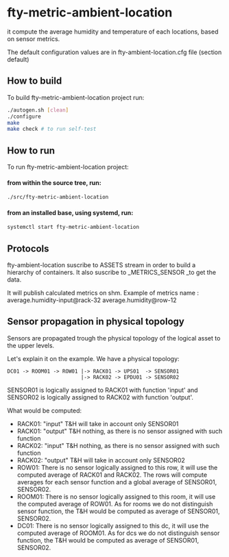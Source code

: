 # fty-metric-ambient-location
it compute the average humidity and temperature of each locations, based on sensor metrics.

The default configuration values are in fty-ambient-location.cfg file (section default)

## How to build
To build fty-metric-ambient-location project run:
```bash
./autogen.sh [clean]
./configure
make
make check # to run self-test
```
## How to run

To run fty-metric-ambient-location project:
#### from within the source tree, run:
```bash
./src/fty-metric-ambient-location
```

#### from an installed base, using systemd, run:

```bash
systemctl start fty-metric-ambient-location
```
## Protocols

fty-ambient-location suscribe to ASSETS stream in order to build a hierarchy of containers.
It also suscribe to _METRICS_SENSOR  _to get the data.

It will publish calculated metrics on shm.
Example of metrics name : average.humidity-input@rack-32
average.humidity@row-12

## Sensor propagation in physical topology

Sensors are propagated trough the physical topology of the logical asset to the upper levels.

Let's explain it on the example. We have a physical topology: 
```
DC01 -> ROOM01 -> ROW01 |-> RACK01 -> UPS01  -> SENSOR01 
                        |-> RACK02 -> EPDU01 -> SENSOR02
```

SENSOR01 is logically assigned to RACK01 with function 'input' and SENSOR02 is logically assigned to RACK02 with function 'output'.

What would be computed:

* RACK01: "input" T&H will take in account only SENSOR01
* RACK01: "output" T&H nothing, as there is no sensor assigned with such function
* RACK02: "input" T&H nothing, as there is no sensor assigned with such function
* RACK02: "output" T&H will take in account only SENSOR02
* ROW01: There is no sensor logically assigned to this row, it will use the computed average of RACK01 and RACK02. The rows will compute averages for each sensor function and a global average of SENSOR01, SENSOR02.
* ROOM01: There is no sensor logically assigned to this room, it will use the computed average of ROW01. As for rooms we do not distinguish sensor function, the T&H would be computed as average of SENSOR01, SENSOR02.
* DC01: There is no sensor logically assigned to this dc, it will use the computed average of ROOM01. As for dcs we do not distinguish sensor function, the T&H would be computed as average of SENSOR01, SENSOR02.